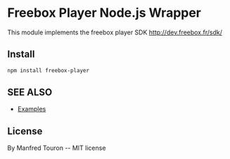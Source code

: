 Freebox Player Node.js Wrapper
==============================

This module implements the freebox player SDK http://dev.freebox.fr/sdk/

Install
-------

```bash
npm install freebox-player
```

SEE ALSO
--------

- [Examples](https://github.com/moul/node-freebox-player/tree/master/examples)

License
-------

By Manfred Touron -- MIT license
